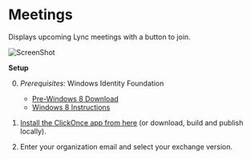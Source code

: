 Meetings
========

Displays upcoming Lync meetings with a button to join.

![ScreenShot](https://raw.github.com/gotdibbs/Meetings/master/Screenshot.png)

**Setup**

0. *Prerequisites:* Windows Identity Foundation
    - [Pre-Windows 8 Download](http://www.microsoft.com/en-us/download/details.aspx?id=17331)
	- [Windows 8 Instructions](http://www.stratospher.es/blog/post/installing-windows-identity-foundation-on-windows-8-the-certificate-for-the-signer-of-the-message-is-invalid-or-not-found)

1. [Install the ClickOnce app from here](https://raw.github.com/gotdibbs/Meetings/master/ClickOnce/setup.exe) (or download, build and publish locally).

2. Enter your organization email and select your exchange version.
